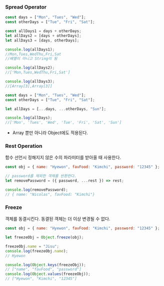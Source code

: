 ### Spread Operator

```jsx
const days = ["Mon", "Tues", "Wed"];
const otherDays = ["Tue", "Fri", "Sat"];

const allDays1 = days + otherDays;
let allDays2 = [days + otherDays];
let allDays3 = [days, otherDays];

console.log(allDays1);
//Mon,Tues,WedThu,Fri,Sat
//배열이 아니고 String이 됨

console.log(allDays2);
//['Mon,Tues,WedThu,Fri,Sat']

console.log(allDays3);
//[Array[3],Array[3]]
```

```jsx
const days = ["Mon", "Tues", "Wed"];
const otherDays = ["Tue", "Fri", "Sat"];

let allDays = [...days, ...otherDays, "Sun"];

console.log(allDays);
//['Mon', 'Tues', 'Wed', 'Tue', 'Fri', 'Sat', 'Sun']
```

- Array 뿐만 아니라 Object에도 적용된다.

### Rest Operation

함수 선언시 정해지지 않은 수의 파라미터를 받아올 때 사용한다.

```jsx
const obj = { name: "Hyewon", favFood: "Kimchi", password: "12345" };

// password를 제외한 객체를 반환한다.
let removePassword = ({ password, ...rest }) => rest;

console.log(removePassword);
// { name: "Nicolas", favFood: "Kimchi"}
```

### Freeze

객체를 동결시킨다. 동결된 객체는 더 이상 변경될 수 없다.

```jsx
const obj = { name: "Hyewon", favFood: "Kimchi", password: "12345" };

let freezeObj = Object.freeze(obj);

freezeObj.name = "Jisu";
console.log(freezeObj.name);
// Hyewon

console.log(Object.keys(freezeObj));
// ["name", "favFood", "password"]
console.log(Object.values(freezeObj));
// ["Hyewon", "Kimchi", "12345"]
```
